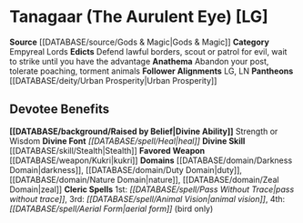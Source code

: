 ﻿---
ability:
- Strength
- Wisdom
ability_boost:
- Strength
- Wisdom
alignment: LG
deity:
- '[[DATABASE/deity/Tanagaar|Tanagaar]]'
- '[[DATABASE/deity/Urban Prosperity|UrbanProsperity]]'
deity_category: Empyreal Lords
divine_font: Heal
domain:
- '[[DATABASE/domain/Darkness Domain|Darkness]]'
- '[[DATABASE/domain/Duty Domain|Duty]]'
- '[[DATABASE/domain/Nature Domain|Nature]]'
- '[[DATABASE/domain/Zeal Domain|Zeal]]'
favored_weapon: '[[DATABASE/weapon/Kukri|Kukri]]'
follower_alignment:
- LG
- LN
id: '129'
name: Tanagaar
rarity: Common
skill:
- '[[DATABASE/skill/Stealth|Stealth]]'
source: '[[DATABASE/source/Gods & Magic|Gods & Magic]]'
type: Deity

---
# Tanagaar (The Aurulent Eye) [LG]

**Source** [[DATABASE/source/Gods & Magic|Gods & Magic]] 
**Category** Empyreal Lords
**Edicts** Defend lawful borders, scout or patrol for evil, wait to strike until you have the advantage
**Anathema** Abandon your post, tolerate poaching, torment animals
**Follower Alignments** LG, LN
**Pantheons** [[DATABASE/deity/Urban Prosperity|Urban Prosperity]]

## Devotee Benefits

**[[DATABASE/background/Raised by Belief|Divine Ability]]** Strength or Wisdom
**Divine Font** _[[DATABASE/spell/Heal|heal]]_
**Divine Skill** [[DATABASE/skill/Stealth|Stealth]]
**Favored Weapon** [[DATABASE/weapon/Kukri|kukri]]
**Domains** [[DATABASE/domain/Darkness Domain|darkness]], [[DATABASE/domain/Duty Domain|duty]], [[DATABASE/domain/Nature Domain|nature]], [[DATABASE/domain/Zeal Domain|zeal]]
**Cleric Spells** 1st: _[[DATABASE/spell/Pass Without Trace|pass without trace]]_, 3rd: _[[DATABASE/spell/Animal Vision|animal vision]]_, 4th: _[[DATABASE/spell/Aerial Form|aerial form]]_ (bird only)